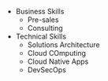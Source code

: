 * Business Skills
  * Pre-sales
  * Consulting
* Technical Skills
  * Solutions Architecture
  * Cloud COmputing
  * Cloud Native Apps
  * DevSecOps
